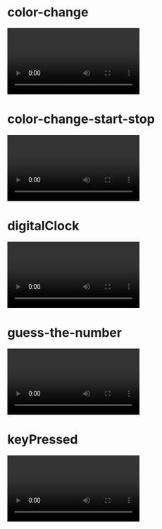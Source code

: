 # color-change
![](/preview/color-change.mp4)
# color-change-start-stop
![](/preview/color-change-start-stop.mp4)
# digitalClock
![](/preview/digitalClock.mp4)
# guess-the-number
![](/preview/guess-the-number.mp4)
# keyPressed
![](/preview/keyPressed.mp4)